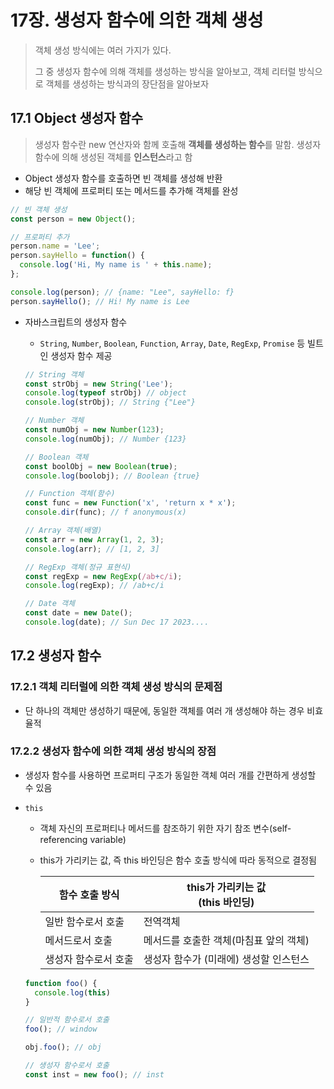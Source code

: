 # 17장. 생성자 함수에 의한 객체 생성

> 객체 생성 방식에는 여러 가지가 있다.
>
> 그 중 생성자 함수에 의해 객체를 생성하는 방식을 알아보고, 객체 리터럴 방식으로 객체를 생성하는 방식과의 장단점을 알아보자

## 17.1 Object 생성자 함수

> 생성자 함수란 new 연산자와 함께 호출해 **객체를 생성하는 함수**를 말함. 생성자 함수에 의해 생성된 객체를 **인스턴스**라고 함

- Object 생성자 함수를 호출하면 빈 객체를 생성해 반환
- 해당 빈 객체에 프로퍼티 또는 메서드를 추가해 객체를 완성

```javascript
// 빈 객체 생성
const person = new Object();

// 프로퍼티 추가
person.name = 'Lee';
person.sayHello = function() {
  console.log('Hi, My name is ' + this.name);
};

console.log(person); // {name: "Lee", sayHello: f}
person.sayHello(); // Hi! My name is Lee
```

- 자바스크립트의 생성자 함수

  - `String`, `Number`, `Boolean`, `Function`, `Array`, `Date`, `RegExp`, `Promise` 등 빌트인 생성자 함수 제공

  ```javascript
  // String 객체
  const strObj = new String('Lee');
  console.log(typeof strObj) // object 
  console.log(strObj); // String {"Lee"}
  
  // Number 객체
  const numObj = new Number(123);
  console.log(numObj); // Number {123}
  
  // Boolean 객체
  const boolObj = new Boolean(true);
  console.log(boolobj); // Boolean {true}
  
  // Function 객체(함수) 
  const func = new Function('x', 'return x * x');
  console.dir(func); // f anonymous(x)
  
  // Array 객체(배열)
  const arr = new Array(1, 2, 3);
  console.log(arr); // [1, 2, 3]
  
  // RegExp 객체(정규 표현식)
  const regExp = new RegExp(/ab+c/i);
  console.log(regExp); // /ab+c/i
  
  // Date 객체
  const date = new Date();
  console.log(date); // Sun Dec 17 2023....
  ```

  

## 17.2 생성자 함수

### 17.2.1 객체 리터럴에 의한 객체 생성 방식의 문제점

- 단 하나의 객체만 생성하기 때문에, 동일한 객체를 여러 개 생성해야 하는 경우 비효율적

### 17.2.2 생성자 함수에 의한 객체 생성 방식의 장점

- 생성자 함수를 사용하면 프로퍼티 구조가 동일한 객체 여러 개를 간편하게 생성할 수 있음

- `this`

  - 객체 자신의 프로퍼티나 메서드를 참조하기 위한 자기 참조 변수(self-referencing variable)

  - this가 가리키는 값, 즉 this 바인딩은 함수 호출 방식에 따라 동적으로 결정됨

    | 함수 호출 방식       | this가 가리키는 값<br />(this 바인딩)  |
    | -------------------- | -------------------------------------- |
    | 일반 함수로서 호출   | 전역객체                               |
    | 메서드로서 호출      | 메서드를 호출한 객체(마침표 앞의 객체) |
    | 생성자 함수로서 호출 | 생성자 함수가 (미래에) 생성할 인스턴스 |

  ```javascript
  function foo() {
    console.log(this)
  }
  
  // 일반적 함수로서 호출
  foo(); // window
  
  obj.foo(); // obj
  
  // 생성자 함수로서 호출
  const inst = new foo(); // inst